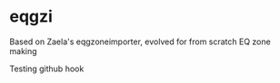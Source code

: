 # eqgzi
Based on Zaela's eqgzoneimporter, evolved for from scratch EQ zone making

Testing github hook
